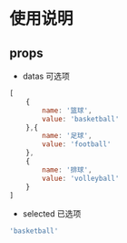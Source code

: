 # 使用说明

## props

- datas 可选项

```js
[
    {
        name: '篮球',
        value: 'basketball'
    },{
        name: '足球',
        value: 'football'
    },
    {
        name: '排球',
        value: 'volleyball'
    }
]
```
- selected 已选项

```js
'basketball'
```
